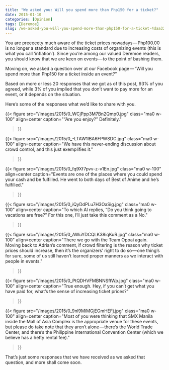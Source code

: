 ```yaml
---
title: "We asked you: Will you spend more than Php150 for a ticket?"
date: 2015-01-10
categories: [Opinion]
tags: [Deremoe]
slug: /we-asked-you-will-you-spend-more-than-php150-for-a-ticket-4daa325ace9c
---
```


You are preeeeety much aware of the ticket prices nowadays — Php100.00 is no longer a standard due to increasing costs of organizing events (this is what you call ‘inflation’). Since you’re among our valued Deremoe readers, you should know that we are keen on events — to the point of bashing them.

Moving on, we asked a question over at our Facebook page — “Will you spend more than Php150 for a ticket inside an event?”

Based on more or less 20 responses that we got as of this post, 93% of you agreed, while 3% of you implied that you don’t want to pay more for an event, or it depends on the situation.

Here’s some of the responses what we’d like to share with you.

{{< figure
  src="/images/2015/0_WCjPpp3M7Bn2Qmp0.jpg"
  class="ma0 w-100"
  align=center
  caption="“Are you enjoy?” Definitely."
>}}

{{< figure
  src="/images/2015/0_-LTAW1IBA6FPWSDC.jpg"
  class="ma0 w-100"
  align=center
  caption="We have this never-ending discussion about crowd control, and this just exemplifies it."
>}}

{{< figure
  src="/images/2015/0_fq9Xf7pvv-z-v1En.jpg"
  class="ma0 w-100"
  align=center
  caption="Events are one of the places where you could spend your cash and be fulfilled. He went to both days of Best of Anime and he’s fulfilled."
>}}

{{< figure
  src="/images/2015/0_iQyDdPLu7H3OaSig.jpg"
  class="ma0 w-100"
  align=center
  caption="To which Al replies, “Do you think going to vacations are free?” For this one, I’ll just take this comment as a No."
>}}

{{< figure
  src="/images/2015/0_AWuYDCQLK38iqKuR.jpg"
  class="ma0 w-100"
  align=center
  caption="There we go with the Team Oppai again. Moving back to Adrian’s comment, if crowd filtering is the reason why ticket prices should increase, then it’s the organizers’ right to do so — one thing’s for sure, some of us still haven’t learned proper manners as we interact with people in events."
>}}

{{< figure
  src="/images/2015/0_PtQDHVFMBNNSftWp.jpg"
  class="ma0 w-100"
  align=center
  caption="True enough. Hey, if you can’t get what you have paid for, what’s the sense of increasing ticket prices?"
>}}

{{< figure
  src="/images/2015/0_9nl9MiMGjEGmHEFj.jpg"
  class="ma0 w-100"
  align=center
  caption="Most of you were thinking that SMX Manila inside the Mall of Asia Complex is the appropriate venue for these events, but please do take note that they aren’t alone — there’s the World Trade Center, and there’s the Philippine International Convention Center (which we believe has a hefty rental fee)."
>}}

That’s just some responses that we have received as we asked that question, and more shall come soon.

